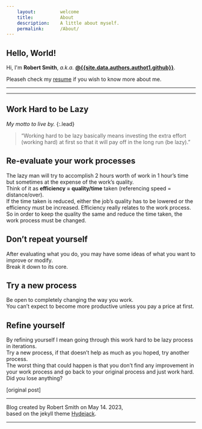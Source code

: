 ```yaml
---
    layout:         welcome
    title:          About
    description:    A little about myself.
    permalink:      /About/
---
```


## Hello, World!

Hi, I'm **Robert Smith**, *a.k.a.* [**@{{site.data.authors.authot1.github}}**]({{site.data.social.github.prepend}}{{site.data.authors.authot1.github}}).<br>

Pleaseh check my [resume] if you wish to know more about me.

***

<!--Posts-->

***

## Work Hard to be Lazy

_My motto to live by._
{:.lead}

> “Working hard to be lazy basically means investing the extra effort (working hard) at first so that it will pay off in the long run (be lazy).”

## Re-evaluate your work processes

The lazy man will try to accomplish 2 hours worth of work in 1 hour’s time but sometimes at the expense of the work’s quality.<br>
Think of it as **efficiency = quality/time** taken (referencing speed = distance/over).<br>
If the time taken is reduced, either the job’s quality has to be lowered or the efficiency must be increased. Efficiency really relates to the work process.<br>
So in order to keep the quality the same and reduce the time taken, the work process must be changed.

## Don’t repeat yourself

After evaluating what you do, you may have some ideas of what you want to improve or modify.<br>
Break it down to its core.

## Try a new process

Be open to completely changing the way you work.<br>
You can’t expect to become more productive unless you pay a price at first.

## Refine yourself

By refining yourself I mean going through this work hard to be lazy process in iterations.<br>
Try a new process, if that doesn’t help as much as you hoped, try another process.<br>
The worst thing that could happen is that you don’t find any improvement in your work process and go back to your original process and just work hard.<br>
Did you lose anything?

[original post]

***

Blog created by Robert Smith on May 14. 2023,<br>
based on the jekyll theme [Hydejack].

***

<!--author-->

<!-- Links -->
[resume]: /resume/
[Hydejack]: https://hydejack.com
